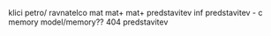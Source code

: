 klici petro/ ravnatelco
mat
mat+
mat+ predstavitev
inf predstavitev - c memory model/memory??
404 predstavitev